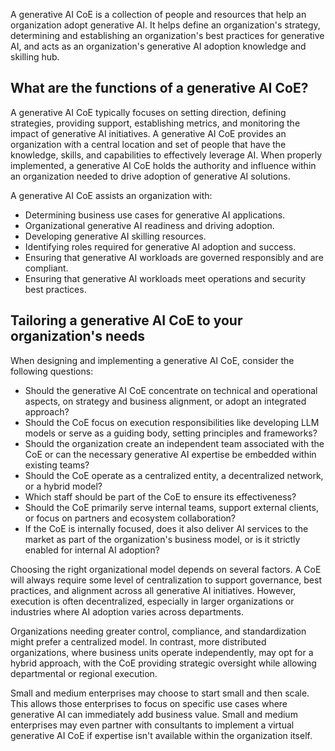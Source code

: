 A generative AI CoE is a collection of people and resources that help an organization adopt generative AI. It helps define an organization's strategy, determining and establishing an organization's best practices for generative AI, and acts as an organization's generative AI adoption knowledge and skilling hub.

## What are the functions of a generative AI CoE?

A generative AI CoE typically focuses on setting direction, defining strategies, providing support, establishing metrics, and monitoring the impact of generative AI initiatives. A generative AI CoE provides an organization with a central location and set of people that have the knowledge, skills, and capabilities to effectively leverage AI. When properly implemented, a generative AI CoE holds the authority and influence within an organization needed to drive adoption of generative AI solutions. 

A generative AI CoE assists an organization with:

- Determining business use cases for generative AI applications.
- Organizational generative AI readiness and driving adoption.
- Developing generative AI skilling resources.
- Identifying roles required for generative AI adoption and success.
- Ensuring that generative AI workloads are governed responsibly and are compliant.
- Ensuring that generative AI workloads meet operations and security best practices.

## Tailoring a generative AI CoE to your organization's needs

When designing and implementing a generative AI CoE, consider the following questions:

- Should the generative AI CoE concentrate on technical and operational aspects, on strategy and business alignment, or adopt an integrated approach?
- Should the CoE focus on execution responsibilities like developing LLM models or serve as a guiding body, setting principles and frameworks?
- Should the organization create an independent team associated with the CoE or can the necessary generative AI expertise be embedded within existing teams?
- Should the CoE operate as a centralized entity, a decentralized network, or a hybrid model?
- Which staff should be part of the CoE to ensure its effectiveness?
- Should the CoE primarily serve internal teams, support external clients, or focus on partners and ecosystem collaboration?
- If the CoE is internally focused, does it also deliver AI services to the market as part of the organization's business model, or is it strictly enabled for internal AI adoption?

Choosing the right organizational model depends on several factors. A CoE will always require some level of centralization to support governance, best practices, and alignment across all generative AI initiatives. However, execution is often decentralized, especially in larger organizations or industries where AI adoption varies across departments.

Organizations needing greater control, compliance, and standardization might prefer a centralized model. In contrast, more distributed organizations, where business units operate independently, may opt for a hybrid approach, with the CoE providing strategic oversight while allowing departmental or regional execution.

Small and medium enterprises may choose to start small and then scale. This allows those enterprises to focus on specific use cases where generative AI can immediately add business value. Small and medium enterprises may even partner with consultants to implement a virtual generative AI CoE if expertise isn't available within the organization itself.
